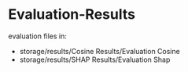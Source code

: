 ﻿# Evaluation-Results
evaluation files in:
- storage/results/Cosine Results/Evaluation Cosine
- storage/results/SHAP Results/Evaluation Shap
